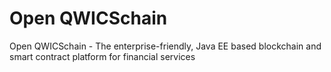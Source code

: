 # Open QWICSchain
Open QWICSchain - The enterprise-friendly, Java EE based blockchain and smart contract platform for financial services
